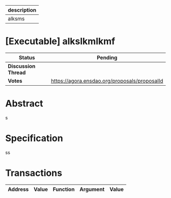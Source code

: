 | description |
| ----------- |
| alksms      |

# [Executable] alkslkmlkmf

  
  | **Status**            | Pending                                                                                                                                      |
  | --------------------- | ------------------------------------------------------------------------------------------------------------------------------------------- |
  | **Discussion Thread** |                                                                                                 |
  | **Votes**             | https://agora.ensdao.org/proposals/proposalId                                                                                                                                     |
  

# Abstract 
 s

# Specification 
 ss

# Transactions 
 | Address | Value | Function | Argument | Value |
| ------- | ----- | -------- | -------- | ----- |